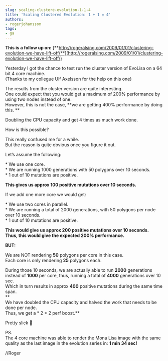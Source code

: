 ```yaml
---
slug: scaling-clustere-evolution-1-1-4
title: 'Scaling Clustered Evolution: 1 + 1 = 4'
authors:
- rogerjohansson
tags:
- ga
---
```

**This is a follow up on:** [**http://rogeralsing.com/2009/01/01/clustering-evolution-we-have-lift-off/**](http://rogeralsing.com/2009/01/01/clustering-evolution-we-have-lift-off/)

<!-- truncate -->

Yesterday I got the chance to test run the cluster version of EvoLisa on a 64 bit 4 core machine.  
(Thanks to my collegue Ulf Axelsson for the help on this one)

The results from the cluster version are quite interesting.  
One could expect that you would get a maximum of 200% performance by using two nodes instead of one.  
However, this is not the case, **we are getting 400% performance by doing this.  **
  
Doubling the CPU capacity and get 4 times as much work done.

How is this possible?

This really confused me for a while.  
But the reason is quite obvious once you figure it out.

Let’s assume the following:

\* We use one core.  
\* We are running 1000 generations with 50 polygons over 10 seconds.  
\* 1 out of 10 mutations are positive.

**This gives us approx 100 positive mutations over 10 seconds.**

If we add one more core we would get:

\* We use two cores in parallel.  
\* We are running a total of 2000 generations, with 50 polygons per node over 10 seconds.  
\* 1 out of 10 mutations are positive.

**This would give us approx 200 positive mutations over 10 seconds.   
Thus, this would give the expected 200% performance.**

**BUT:**

We are NOT rendering **50** polygons per core in this case.  
Each core is only rendering **25** polygons each.

During those 10 seconds, we are actually able to run **2000** generations instead of **1000** per core, thus, running a total of **4000** generations over 10 sec.  
Which in turn results in approx **400** positive mutations during the same time span.  
**  
We have doubled the CPU capacity and halved the work that needs to be done per node.  
Thus, we get a \* 2 \* 2 perf boost.**

Pretty slick 🙂

PS.  
The 4 core machine was able to render the Mona Lisa image with the same quality as the last image in the evolution series in: **1 min 34 sec!**

//Roger
